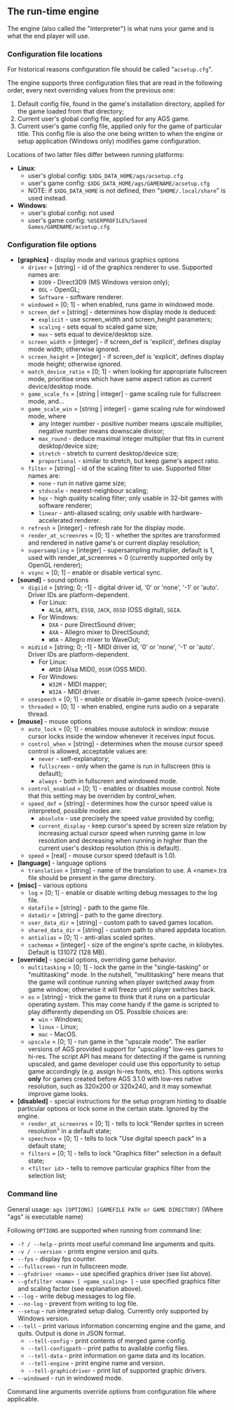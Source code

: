## The run-time engine

The engine (also called the "interpreter") is what runs your game and is
what the end player will use.

### Configuration file locations

For historical reasons configuration file should be called "`acsetup.cfg`".

The engine supports three configuration files that are read in the following order, every next overriding values from the previous one:
1. Default config file, found in the game's installation directory, applied for the game loaded from that directory;
2. Current user's global config file, applied for any AGS game.
3. Current user's game config file, applied only for the game of particular title. This config file is also the one being written to when the engine or setup application (Windows only) modifies game configuration.

Locations of two latter files differ between running platforms:
  * **Linux**:
    * user's global config: `$XDG_DATA_HOME/ags/acsetup.cfg`
    * user's game config: `$XDG_DATA_HOME/ags/GAMENAME/acsetup.cfg`
    * NOTE: if `$XDG_DATA_HOME` is not defined, then "`$HOME/.local/share`" is used instead.
  * **Windows**:
    * user's global config: not used
    * user's game config: `%USERPROFILE%/Saved Games/GAMENAME/acsetup.cfg`

### Configuration file options

* **\[graphics\]** - display mode and various graphics options
  * `driver` = \[string\] - id of the graphics renderer to use. Supported names are:
    * `D3D9` - Direct3D9 (MS Windows version only);
    * `OGL` - OpenGL;
	* `Software` - software renderer.
  * `windowed` = \[0; 1\] - when enabled, runs game in windowed mode.
  * `screen_def` = \[string\] - determines how display mode is deduced:
    * `explicit` - use screen_width and screen_height parameters;
    * `scaling` - sets equal to scaled game size;
    * `max` - sets equal to device/desktop size.
  * `screen_width` = \[integer\] - if screen_def is 'explicit', defines display mode width; otherwise ignored.
  * `screen_height` = \[integer\] - if screen_def is 'explicit', defines display mode height; otherwise ignored.
  * `match_device_ratio` = \[0; 1\] - when looking for appropriate fullscreen mode, prioritise ones which have same aspect ration as current device/desktop mode.
  * `game_scale_fs` = \[string | integer\] - game scaling rule for fullscreen mode, and...
  * `game_scale_win` = \[string | integer\] - game scaling rule for windowed mode, where
    * any integer number - positive number means upscale multiplier, negative number means downscale divisor;
    * `max_round` - deduce maximal integer multiplier that fits in current desktop/device size;
    * `stretch` - stretch to current desktop/device size;
    * `proportional` - similar to stretch, but keep game's aspect ratio.
  * `filter` = \[string\] - id of the scaling filter to use. Supported filter names are:
    * `none` - run in native game size;
    * `stdscale` - nearest-neighbour scaling;
    * `hqx` - high quality scaling filter; only usable in 32-bit games with software renderer;
    * `linear` - anti-aliased scaling; only usable with hardware-accelerated renderer.
  * `refresh` = \[integer\] - refresh rate for the display mode.
  * `render_at_screenres` = \[0; 1\] - whether the sprites are transformed and rendered in native game's or current display resolution;
  * `supersampling` = \[integer\] - supersampling multiplier, default is 1, used with render_at_screenres = 0 (currently supported only by OpenGL renderer);
  * `vsync` = \[0; 1\] - enable or disable vertical sync.
* **\[sound\]** - sound options
  * `digiid` = \[string; 0; -1\] - digital driver id, '0' or 'none', '-1' or 'auto'. Driver IDs are platform-dependent.
    * For Linux:
	  * `ALSA`, `ARTS`, `ESSD`, `JACK`, `OSSD` (OSS digital), `SGIA`.
	* For Windows:
	  * `DXA` - pure DirectSound driver;
	  * `AXA` - Allegro mixer to DirectSound;
	  * `WOA` - Allegro mixer to WaveOut;
  * `midiid` = \[string; 0; -1\] - MIDI driver id, '0' or 'none', '-1' or 'auto'. Driver IDs are platform-dependent.
    * For Linux:
	  * `AMID` (Alsa MIDI), `OSSM` (OSS MIDI).
    * For Windows:
	  * `W32M` - MIDI mapper;
	  * `W32A` - MIDI driver.
  * `usespeech` = \[0; 1\] - enable or disable in-game speech (voice-overs).
  * `threaded` = \[0; 1\] - when enabled, engine runs audio on a separate thread.
* **\[mouse\]** - mouse options
  * `auto_lock` = \[0; 1\] - enables mouse autolock in window: mouse cursor locks inside the window whenever it receives input focus.
  * `control_when` = \[string\] - determines when the mouse cursor speed control is allowed, acceptable values are:
    * `never` - self-explanatory;
    * `fullscreen` - only when the game is run in fullscreen (this is default);
    * `always` - both in fullscreen and windowed mode.
  * `control_enabled` = \[0; 1\] - enables or disables mouse control. Note that this setting may be overriden by control_when.
  * `speed_def` = \[string\] - determines how the cursor speed value is interpreted, possible modes are:
    * `absolute` - use precisely the speed value provided by config;
    * `current_display` - keep cursor's speed by screen size relation by increasing actual cursor speed when running game in low resolution and decreasing when running in higher than the current user's desktop resolution (this is default).
  * `speed` = \[real\] - mouse cursor speed (default is 1.0).
* **\[language\]** - language options
  * `translation` = \[string\] - name of the translation to use. A \<name\>.tra file should be present in the game directory.
* **\[misc\]** - various options
  * `log` = \[0; 1\] - enable or disable writing debug messages to the log file.
  * `datafile` = \[string\] - path to the game file.
  * `datadir` = \[string\] - path to the game directory.
  * `user_data_dir` = \[string\] - custom path to saved games location.
  * `shared_data_dir` = \[string\] - custom path to shared appdata location.
  * `antialias` = \[0; 1\] - anti-alias scaled sprites.
  * `cachemax` = \[integer\] - size of the engine's sprite cache, in kilobytes. Default is 131072 (128 MB).
* **\[override\]** - special options, overriding game behavior.
  * `multitasking` = \[0; 1\] - lock the game in the "single-tasking" or "multitasking" mode. In the nutshell, "multitasking" here means that the game will continue running when player switched away from game window; otherwise it will freeze until player switches back.
  * `os` = \[string\] - trick the game to think that it runs on a particular operating system. This may come handy if the game is scripted to play differently depending on OS. Possible choices are:
    * `win` - Windows;
    * `linux` - Linux;
    * `mac` - MacOS.
  * `upscale` = \[0; 1\] - run game in the "upscale mode". The earlier versions of AGS provided support for "upscaling" low-res games to hi-res. The script API has means for detecting if the game is running upscaled, and game developer could use this opportunity to setup game accordingly (e.g. assign hi-res fonts, etc). This options works **only** for games created before AGS 3.1.0 with low-res native resolution, such as 320x200 or 320x240, and it may somewhat improve
  game looks.
* **\[disabled\]** - special instructions for the setup program hinting to disable particular options or lock some in the certain state. Ignored by the engine.
  * `render_at_screenres` = \[0; 1\] - tells to lock "Render sprites in screen resolution" in a default state;
  * `speechvox` = \[0; 1\] - tells to lock "Use digital speech pack" in a default state;
  * `filters` = \[0; 1\] - tells to lock "Graphics filter" selection in a default state;
  * \<`filter id`\> - tells to remove particular graphics filter from the selection list;


### Command line

General usage: `ags [OPTIONS] [GAMEFILE PATH or GAME DIRECTORY]`
(Where "ags" is executable name)

Following `OPTIONS` are supported when running from command line:

* `-? / --help` - prints most useful command line arguments and quits.
* `-v / --version` - prints engine version and quits.
* `--fps` - display fps counter.
* `--fullscreen` - run in fullscreen mode.
* `--gfxdriver <name>` - use specified graphics driver (see list above).
* `--gfxfilter <name> [ <game_scaling> ]` - use specified graphics filter and scaling factor (see explanation above).
* `--log` - write debug messages to log file.
* `--no-log` - prevent from writing to log file.
* `--setup` - run integrated setup dialog. Currently only supported by Windows version.
* `--tell` - print various information concerning engine and the game, and quits. Output is done in JSON format.
  * `--tell-config` - print contents of merged game config.
  * `--tell-configpath` - print paths to available config files.
  * `--tell-data` - print information on game data and its location.
  * `--tell-engine` - print engine name and version.
  * `--tell-graphicdriver` - print list of supported graphic drivers.
* `--windowed` - run in windowed mode.


Command line arguments override options from configuration file where applicable.
